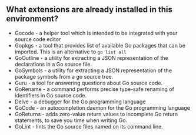## What extensions are already installed in this environment?

- Gocode - a helper tool which is intended to be integrated with your source code editor
- Gopkgs - a tool that provides list of available Go packages that can be imported. This is an alternative to `go list all`
- GoOutline - a utility for extracting a JSON representation of the declarations in a Go source file.
- GoSymbols - a utility for extracting a JSON representation of the package symbols from a go source tree.
- Guru - a tool for answering questions about Go source code.
- GoRename - a command performs precise type-safe renaming of identifiers in Go source code.
- Delve - a debugger for the Go programming language
- GoCode - an autocompletion daemon for the Go programming language
- GoReturns - adds zero-value return values to incomplete Go return statements, to save you time when writing Go.
- GoLint - lints the Go source files named on its command line.
